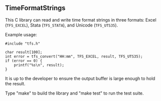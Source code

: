 TimeFormatStrings
--

This C library can read and write time format strings in three formats: Excel
(`TFS_EXCEL`), Stata (`TFS_STATA`), and Unicode (`TFS_UTS35`).

Example usage:

    #include "tfs.h"
    
    char result[100];
    int error = tfs_convert("HH:mm", TFS_EXCEL, result, TFS_UTS35);
    if (error == 0) {
        printf("%s\n", result);
    }

It is up to the developer to ensure the output buffer is large enough to hold
the result.

Type "make" to build the library and "make test" to run the test suite.
